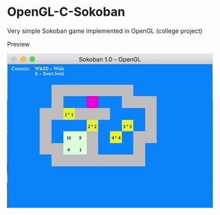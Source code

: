 # OpenGL-C-Sokoban
Very simple Sokoban game implemented in OpenGL (college project)

Preview

![](preview.gif)
